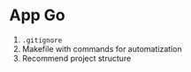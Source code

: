 # App Go

1. `.gitignore`
2. Makefile with commands for automatization
3. Recommend project structure
